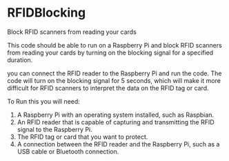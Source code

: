 # RFIDBlocking
Block RFID scanners from reading your cards

This code should be able to run on a Raspberry Pi and block RFID scanners from reading your cards by turning on the blocking signal for a specified duration.

you can connect the RFID reader to the Raspberry Pi and run the code. 
The code will turn on the blocking signal for 5 seconds, which will make it more difficult for RFID scanners to interpret the data on the RFID tag or card.

To Run this you will need:
1. A Raspberry Pi with an operating system installed, such as Raspbian.
2. An RFID reader that is capable of capturing and transmitting the RFID signal to the Raspberry Pi.
3. The RFID tag or card that you want to protect.
4. A connection between the RFID reader and the Raspberry Pi, such as a USB cable or Bluetooth connection.

